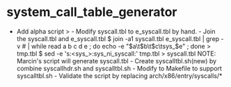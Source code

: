# system_call_table_generator

- Add alpha script
      > - Modify syscall.tbl to e_syscall.tbl by hand.
      - Join the syscall.tbl and e_syscall.tbl
        $ join -a1 syscall.tbl e_syscall.tbl  | grep -v \# | while read a b c d e ; do echo -e "$a\t$b\t$c\tsys_$e" ; done > tmp.tbl
        $ sed -e 's:\<sys_\>:sys_ni_syscall:' tmp.tbl > syscall.tbl
NOTE: Marcin's script will generate syscall.tbl
      - Create syscalltbl.sh(new) by combine syscallhdr.sh and syscalltbl.sh
      - Modify to Makefile to support syscalltbl.sh
      - Validate the script by replacing arch/x86/entry/syscalls/*
